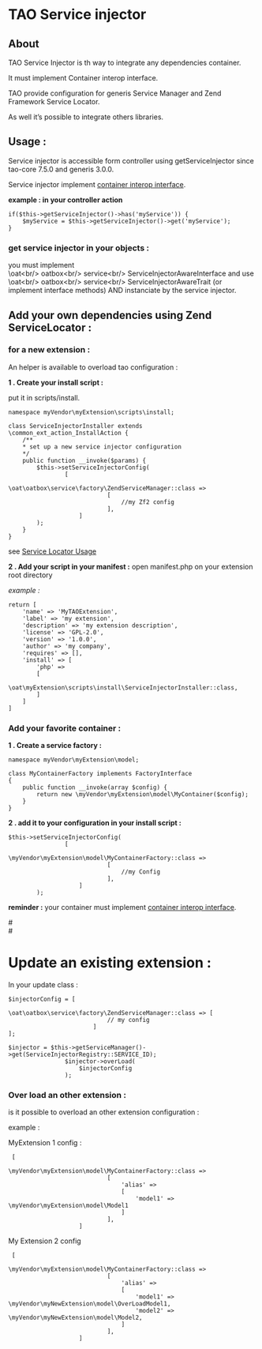 <!--
created_at: '2016-08-18 14:06:04'
updated_at: '2016-08-22 15:49:22'
authors:
    - 'Christophe Garcia'
tags: {  }
-->

TAO Service injector
====================

About
-----

TAO Service Injector is th way to integrate any dependencies container.<br/>

It must implement Container interop interface.<br/>

TAO provide configuration for generis Service Manager and Zend Framework Service Locator.<br/>

As well it’s possible to integrate others libraries.

Usage :
-------

Service injector is accessible form controller using getServiceInjector since tao-core 7.5.0 and generis 3.0.0.

Service injector implement [container interop interface](https://github.com/container-interop/container-interop).

**example : in your controller action**

    if($this->getServiceInjector()->has('myService')) {
        $myService = $this->getServiceInjector()->get('myService');
    }

### get service injector in your objects :

you must implement <br/>
\oat\<br/>
oatbox\<br/>
service\<br/>
ServiceInjectorAwareInterface and use <br/>
\oat\<br/>
oatbox\<br/>
service\<br/>
ServiceInjectorAwareTrait (or implement interface methods) AND instanciate by the service injector.

Add your own dependencies using Zend ServiceLocator :
-----------------------------------------------------

### for a new extension :

An helper is available to overload tao configuration :

**1 . Create your install script :**

put it in scripts/install.

    namespace myVendor\myExtension\scripts\install;

    class ServiceInjectorInstaller extends \common_ext_action_InstallAction {
        /**
        * set up a new service injector configuration
        */
        public function __invoke($params) {
            $this->setServiceInjectorConfig(
                    [
                            \oat\oatbox\service\factory\ZendServiceManager::class =>
                                [
                                    //my Zf2 config
                                ],
                        ]
            );
        }
    }

see [Service Locator Usage](https://framework.zend.com/manual/2.4/en/modules/zend.service-manager.quick-start.html)

**2 . Add your script in your manifest :** open manifest.php on your extension root directory

*example :*

    return [
        'name' => 'MyTAOExtension',
        'label' => 'my extension',
        'description' => 'my extension description',
        'license' => 'GPL-2.0',
        'version' => '1.0.0',
        'author' => 'my company',
        'requires' => [],
        'install' => [
            'php' =>
            [
                \oat\myExtension\scripts\install\ServiceInjectorInstaller::class,
            ]
        ]
    ]

### Add your favorite container :

**1 . Create a service factory :**


    namespace myVendor\myExtension\model;

    class MyContainerFactory implements FactoryInterface
    {
        public function __invoke(array $config) {
            return new \myVendor\myExtension\model\MyContainer($config);
        }
    }

**2 . add it to your configuration in your install script :**


    $this->setServiceInjectorConfig(
                    [
                            \myVendor\myExtension\model\MyContainerFactory::class =>
                                [
                                    //my Config
                                ],
                        ]
            );

**reminder :** your container must implement [container interop interface](https://github.com/container-interop/container-interop).

\#<br/>
#<br/>
# Update an existing extension :

In your update class :


    $injectorConfig = [
                            \oat\oatbox\service\factory\ZendServiceManager::class => [
                                // my config
                            ]
    ];

    $injector = $this->getServiceManager()->get(ServiceInjectorRegistry::SERVICE_ID);
                    $injector->overLoad(
                        $injectorConfig
                    );

### Over load an other extension :

is it possible to overload an other extension configuration :

example :

MyExtension 1 config :

     [
                            \myVendor\myExtension\model\MyContainerFactory::class =>
                                [
                                    'alias' =>
                                    [
                                        'model1' => \myVendor\myExtension\model\Model1
                                    ]
                                ],
                        ]

My Extension 2 config

     [
                            \myVendor\myExtension\model\MyContainerFactory::class =>
                                [
                                    'alias' =>
                                    [
                                        'model1' => \myVendor\myNewExtension\model\OverLoadModel1,
                                        'model2' => \myVendor\myNewExtension\model\Model2,
                                    ]
                                ],
                        ]

